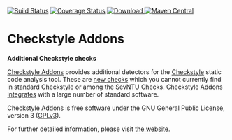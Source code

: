 [![Build Status](https://travis-ci.org/checkstyle-addons/checkstyle-addons.svg?branch=master)](https://travis-ci.org/checkstyle-addons/checkstyle-addons) [![Coverage Status](https://coveralls.io/repos/checkstyle-addons/checkstyle-addons/badge.svg?branch=master)](https://coveralls.io/r/checkstyle-addons/checkstyle-addons?branch=master) [ ![Download](https://api.bintray.com/packages/checkstyle-addons/checkstyle-addons/checkstyle-addons/images/download.svg) ](https://github.com/checkstyle-addons/checkstyle-addons/releases/latest)
[![Maven Central](https://maven-badges.herokuapp.com/maven-central/com.thomasjensen.checkstyle.addons/checkstyle-addons/badge.svg)](http://search.maven.org/#search%7Cgav%7C1%7Cg%3Acom.thomasjensen.checkstyle.addons%20AND%20a%3Acheckstyle-addons)

# Checkstyle Addons
**Additional Checkstyle checks**

[Checkstyle Addons](http://checkstyle-addons.thomasjensen.com/) provides additional detectors for the [Checkstyle](http://checkstyle.sourceforge.net/) static code analysis tool. These are [new checks](http://checkstyle-addons.thomasjensen.com/latest/checks/) which you cannot currently find in standard Checkstyle or among the SevNTU Checks.
Checkstyle Addons [integrates](http://checkstyle-addons.thomasjensen.com/run.html) with a large number of standard software.

Checkstyle Addons is free software under the GNU General Public License, version 3
([GPLv3](https://www.gnu.org/copyleft/gpl.html)).

For further detailed information, please visit [the website](http://checkstyle-addons.thomasjensen.com/).
